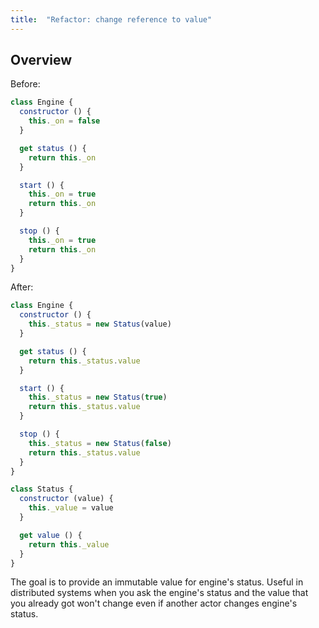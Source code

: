 ```yaml
---
title:  "Refactor: change reference to value"
---
```


## Overview

Before:
```js
class Engine {
  constructor () {
    this._on = false
  }

  get status () {
    return this._on
  }

  start () {
    this._on = true
    return this._on
  }

  stop () {
    this._on = true
    return this._on
  }
}
```

After:
```js
class Engine {
  constructor () {
    this._status = new Status(value)
  }

  get status () {
    return this._status.value
  }

  start () {
    this._status = new Status(true)
    return this._status.value
  }

  stop () {
    this._status = new Status(false)
    return this._status.value
  }
}

class Status {
  constructor (value) {
    this._value = value
  }

  get value () {
    return this._value
  }
}
```

The goal is to provide an immutable value for engine's status. Useful in distributed systems when you ask the engine's status and the value that you already got won't change even if another actor changes engine's status.
